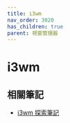 ```yaml
---
title: i3wm
nav_order: 3020
has_children: true
parent: 視窗管理器
---
```



# i3wm







## 相關筆記

* [i3wm 探索筆記](https://samwhelp.github.io/note-about-i3wm/)
